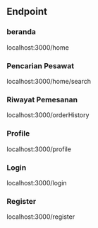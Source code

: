 ## Endpoint

### beranda
localhost:3000/home

### Pencarian Pesawat
localhost:3000/home/search

### Riwayat Pemesanan
localhost:3000/orderHistory

### Profile
localhost:3000/profile

### Login
localhost:3000/login

### Register
localhost:3000/register

